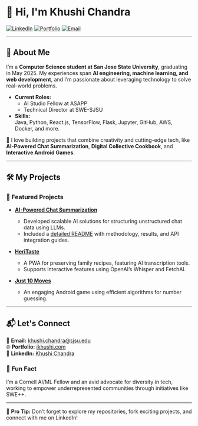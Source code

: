 # 👋 Hi, I'm Khushi Chandra

[![LinkedIn](https://img.shields.io/badge/-LinkedIn-blue?style=flat&logo=Linkedin&logoColor=white)](https://www.linkedin.com/in/khushi-chandra)
[![Portfolio](https://img.shields.io/badge/-Portfolio-brightgreen?style=flat&logo=google-chrome&logoColor=white)](https://ikhushi.com/)
[![Email](https://img.shields.io/badge/-Email-red?style=flat&logo=gmail&logoColor=white)](mailto:khushi.chandra@sjsu.edu)

---

## 🌟 About Me
I’m a **Computer Science student at San Jose State University**, graduating in May 2025. My experiences span **AI engineering, machine learning, and web development**, and I’m passionate about leveraging technology to solve real-world problems.

- **Current Roles:**
  - AI Studio Fellow at ASAPP
  - Technical Director at SWE-SJSU
- **Skills:**  
  Java, Python, React.js, TensorFlow, Flask, Jupyter, GitHub, AWS, Docker, and more.

🚀 I love building projects that combine creativity and cutting-edge tech, like **AI-Powered Chat Summarization**, **Digital Collective Cookbook**, and **Interactive Android Games**.

---

## 🛠️ My Projects
### 🔗 Featured Projects
- **[AI-Powered Chat Summarization](https://github.com/megaDeathChav/asapp-project)**  
   - Developed scalable AI solutions for structuring unstructured chat data using LLMs.
   - Included a [detailed README](https://github.com/megaDeathChav/asapp-project/blob/main/README.md) with methodology, results, and API integration guides.
   
- **[HeriTaste](https://devpost.com/software/heritaste)**  
   - A PWA for preserving family recipes, featuring AI transcription tools.
   - Supports interactive features using OpenAI’s Whisper and FetchAI.

- **[Just 10 Moves](https://github.com/khushi-chandra/just-10-moves)**  
   - An engaging Android game using efficient algorithms for number guessing.

---

## 📬 Let's Connect
📧 **Email:** khushi.chandra@sjsu.edu  
🌐 **Portfolio:** [ikhushi.com](https://ikhushi.com/)  
💼 **LinkedIn:** [Khushi Chandra](https://www.linkedin.com/in/khushi-chandra)  

### 🌱 Fun Fact
I’m a Cornell AI/ML Fellow and an avid advocate for diversity in tech, working to empower underrepresented communities through initiatives like SWE++.

---

📝 **Pro Tip:** Don’t forget to explore my repositories, fork exciting projects, and connect with me on LinkedIn!
